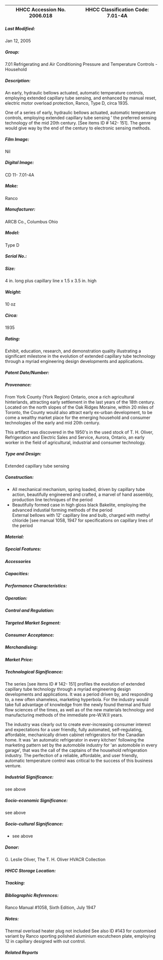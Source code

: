 | **HHCC Accession No. 2006.018** |**HHCC Classification Code:  7.01-4A**|
| ----------- | ----------- |

##### Last Modified:
Jan 12, 2005

##### Group:
7.01 Refrigerating and Air Conditioning Pressure and Temperature Controls - Household

##### Description:
An early, hydraulic bellows actuated, automatic temperature controls, employing extended capillary tube sensing, and enhanced by manual reset, electric motor overload protection, Ranco, Type D, circa 1935.

One of a series of early, hydraulic bellows actuated, automatic temperature controls, employing extended capillary tube sensing ' the preferred sensing technology of the mid 20th century. [See items ID # 142- 151]. The genre would give way by the end of the century to electronic sensing methods.

##### Film Image:
Nil

##### Digital Image:
CD 11- 7.01-4A

##### Make:
Ranco

##### Manufacturer:
ARCB Co., Columbus Ohio

##### Model:
Type D

##### Serial No.:


##### Size:
4 in. long plus capillary line x 1.5 x 3.5 in. high

##### Weight:
10 oz

##### Circa:
1935

##### Rating:
Exhibit, education, research, and demonstration quality illustrating a significant milestone in the evolution of extended capillary tube technology through a myriad engineering design developments and applications.

##### Patent Date/Number:


##### Provenance:
From York County (York Region) Ontario, once a rich agricultural hinterlands, attracting early settlement in the last years of the 18th century. Located on the north slopes of the Oak Ridges Moraine, within 20 miles of Toronto, the County would also attract early ex-urban development, to be come a wealthy market place for the emerging household and consumer technologies of the early and mid 20th century. 

This artifact was discovered in the 1950's in the used stock of T. H. Oliver, Refrigeration and Electric Sales and Service, Aurora, Ontario, an early worker in the field of agricultural, industrial and consumer technology.

##### Type and Design:
Extended capillary tube sensing

##### Construction:
-  All mechanical mechanism, spring loaded, driven by capillary tube action, beautifully engineered and crafted, a marvel of hand assembly, production line techniques of the period     
- Beautifully formed case in high gloss black Bakelite, employing the advanced industial forming methods of the period   
External bellows with 12' capillary line and bulb, charged with methyl chloride  [see manual 1058, 1947 for specifications on capillary lines of the period

##### Material:


##### Special Features:


##### Accessories


##### Capacities:


##### Performance Characteristics:


##### Operation:


##### Control and Regulation:


##### Targeted Market Segment:


##### Consumer Acceptance:


##### Merchandising:


##### Market Price:


##### Technological Significance:
The series [see items ID # 142- 151] profiles the evolution of extended capillary tube technology through a myriad engineering design developments and applications. It was a period driven by, and responding to, a new often shameless, marketing hyperbola. For the industry would take full advantage of knowledge from the newly found thermal and fluid flow sciences of the times, as well as of the new materials technology and manufacturing methods of the immediate pre-W.W.II years. 

The industry was clearly out to create ever-increasing consumer interest and expectations for a user friendly, fully automated, self-regulating, affordable, mechanically driven cabinet refrigerators for the Canadian home. It was 'an automatic refrigerator in every kitchen' following the marketing pattern set by the automobile industry for 'an automobile in every garage', that was the call of the captains of the household refrigeration industry. The perfection of a reliable, affordable, and user friendly, automatic temperature control was critical to the success of this business venture.

##### Industrial Significance:
see above

##### Socio-economic Significance:
see above

##### Socio-cultural Significance:
- see above

##### Donor:
G. Leslie Oliver, The T. H. Oliver HVACR Collection

##### HHCC Storage Location:


##### Tracking:


##### Bibliographic References:
Ranco Manual #1058, Sixth Edition, July 1947

##### Notes:
Thermal overload heater plug not included
See also  ID #143 for customised variant by Ranco sporting polished aluminium escutcheon plate, employing 12 in capillary designed with out control.

##### Related Reports

